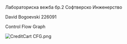 Лабораториска вежба бр.2 Софтверско Инженерство

David Bogoevski 226091

Control Flow Graph

![CreditCart CFG.png](..%2F..%2FDesktop%2FCreditCart%20CFG.png)
